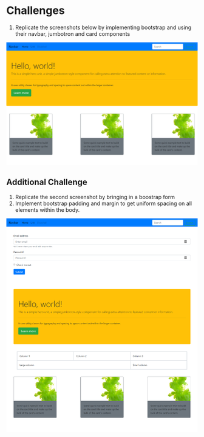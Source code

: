 # Challenges

1. Replicate the screenshots below by implementing bootstrap and using their navbar, jumbotron and card components

![Bootstrap screenshot](bootstrap.png)

## Additional Challenge

1. Replicate the second screenshot by bringing in a boostrap form
2. Implement bootstrap padding and margin to get uniform spacing on all elements within the body.

![Extension screenshot](bs-extension.png)
